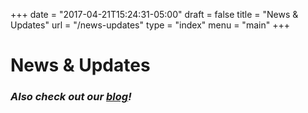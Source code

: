 +++
date = "2017-04-21T15:24:31-05:00"
draft = false
title = "News & Updates"
url = "/news-updates"
type = "index"
menu = "main"
+++

# News & Updates
### *Also check out our [blog](/blog)!*

